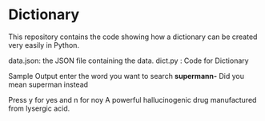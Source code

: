 # Dictionary
This repository contains the code showing how a dictionary can be created very easily in Python.

data.json: the JSON file containing the data.
dict.py : Code for Dictionary


Sample Output
enter the word you want to search **supermann-**
Did you mean superman instead

Press y for yes and n for noy
A powerful hallucinogenic drug manufactured from lysergic acid.
